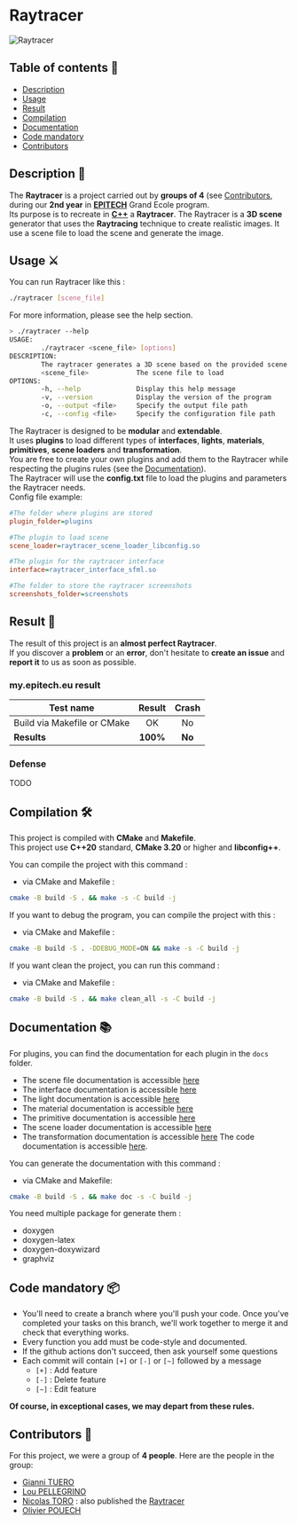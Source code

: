 # Raytracer

![Raytracer](screenshots/preview.png)

## Table of contents 📑
- [Description](https://github.com/toro-nicolas/Raytracer/blob/main/README.md#description-)
- [Usage](https://github.com/toro-nicolas/Raytracer/blob/main/README.md#usage-%EF%B8%8F)
- [Result](https://github.com/toro-nicolas/Raytracer/blob/main/README.md#result-)
- [Compilation](https://github.com/toro-nicolas/Raytracer/blob/main/README.md#compilation-%EF%B8%8F)
- [Documentation](https://github.com/toro-nicolas/Raytracer/blob/main/README.md#documentation-)
- [Code mandatory](https://github.com/toro-nicolas/Raytracer/blob/main/README.md#code-mandatory-)
- [Contributors](https://github.com/toro-nicolas/Raytracer/blob/main/README.md#contributors-)



## Description 📝
The **Raytracer** is a project carried out by **groups of 4** (see [Contributors](https://github.com/toro-nicolas/Raytracer/blob/main/README.md#contributors-), during our **2nd year** in [**EPITECH**](https://www.epitech.eu/) Grand Ecole program.  
Its purpose is to recreate in [**C++**](https://en.wikipedia.org/wiki/C%2B%2B) a **Raytracer**.
The Raytracer is a **3D scene** generator that uses the **Raytracing** technique to create realistic images.
It use a scene file to load the scene and generate the image.



## Usage ⚔️
You can run Raytracer like this :
```sh
./raytracer [scene_file]
```
For more information, please see the help section.
```sh
> ./raytracer --help
USAGE:
        ./raytracer <scene_file> [options]
DESCRIPTION:
        The raytracer generates a 3D scene based on the provided scene file.
        <scene_file>            The scene file to load
OPTIONS:
        -h, --help              Display this help message
        -v, --version           Display the version of the program
        -o, --output <file>     Specify the output file path
        -c, --config <file>     Specify the configuration file path
```

The Raytracer is designed to be **modular** and **extendable**.  
It uses **plugins** to load different types of **interfaces**, **lights**, **materials**, **primitives**, **scene loaders** and **transformation**.  
You are free to create your own plugins and add them to the Raytracer while respecting the plugins rules (see the [Documentation](https://github.com/toro-nicolas/Raytracer/blob/main/README.md#documentation-)).  
The Raytracer will use the **config.txt** file to load the plugins and parameters the Raytracer needs.  
Config file example:
```ini
#The folder where plugins are stored
plugin_folder=plugins

#The plugin to load scene
scene_loader=raytracer_scene_loader_libconfig.so

#The plugin for the raytracer interface
interface=raytracer_interface_sfml.so

#The folder to store the raytracer screenshots
screenshots_folder=screenshots
```



## Result 🚩
The result of this project is an **almost perfect Raytracer**.  
If you discover a **problem** or an **error**, don't hesitate to **create an issue** and **report it** to us as soon as possible.


### my.epitech.eu result
| Test name                   |  Result  | Crash  |
|-----------------------------|:--------:|:------:|
| Build via Makefile or CMake |    OK    |   No   |
| **Results**                 | **100%** | **No** |

### Defense
TODO



## Compilation 🛠️
This project is compiled with **CMake** and **Makefile**.  
This project use **C++20** standard, **CMake 3.20** or higher and **libconfig++**.

You can compile the project with this command :
- via CMake and Makefile :
```sh
cmake -B build -S . && make -s -C build -j
```

If you want to debug the program, you can compile the project with this :
- via CMake and Makefile :
```sh
cmake -B build -S . -DDEBUG_MODE=ON && make -s -C build -j
```

If you want clean the project, you can run this command :
- via CMake and Makefile :
```sh
cmake -B build -S . && make clean_all -s -C build -j
```



## Documentation 📚
For plugins, you can find the documentation for each plugin in the `docs` folder.
- The scene file documentation is accessible [here](docs/scene-file-documentation.md)
- The interface documentation is accessible [here](docs/interface-plugin-documentation.md)
- The light documentation is accessible [here](docs/light-plugin-documentation.md)
- The material documentation is accessible [here](docs/material-plugin-documentation.md)
- The primitive documentation is accessible [here](docs/primitive-plugin-documentation.md)
- The scene loader documentation is accessible [here](docs/scene-loader-plugin-documentation.md)
- The transformation documentation is accessible [here](docs/transformation-plugin-documentation.md)
The code documentation is accessible [here](https://toro-nicolas.github.io/Raytracer/html/).  

You can generate the documentation with this command :
- via CMake and Makefile:
```sh
cmake -B build -S . && make doc -s -C build -j
```
You need multiple package for generate them :
- doxygen
- doxygen-latex
- doxygen-doxywizard
- graphviz



## Code mandatory 📦
- You'll need to create a branch where you'll push your code. Once you've completed your tasks on this branch, we'll work together to merge it and check that everything works.
- Every function you add must be code-style and documented.
- If the github actions don't succeed, then ask yourself some questions
- Each commit will contain ```[+]``` or ```[-]``` or ```[~]``` followed by a message
    - ```[+]``` : Add feature
    - ```[-]``` : Delete feature
    - ```[~]``` : Edit feature

**Of course, in exceptional cases, we may depart from these rules.**



## Contributors 👥
For this project, we were a group of **4 people**. Here are the people in the group:
- [Gianni TUERO](https://github.com/xJundo)
- [Lou PELLEGRINO](https://github.com/DimitriLaPoudre)
- [Nicolas TORO](https://github.com/toro-nicolas) : also published the [Raytracer](https://github.com/toro-nicolas/Raytracer)
- [Olivier POUECH](https://github.com/Livoooo)
